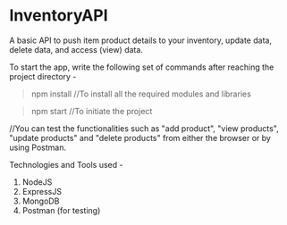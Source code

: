 # InventoryAPI
A basic API to push item product details to your inventory, update data, delete data, and access (view) data.

To start the app, write the following set of commands after reaching the project directory - 

> npm install
//To install all the required modules and libraries

> npm start
//To initiate the project

//You can test the functionalities such as "add product", "view products", "update products" and "delete products" from either the browser or by using Postman.

Technologies and Tools used -
1. NodeJS
2. ExpressJS
3. MongoDB
4. Postman (for testing)
